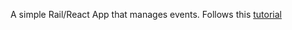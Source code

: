A simple Rail/React App that manages events.
Follows this [tutorial](https://hibbard.eu/rails-react-crud-app/)